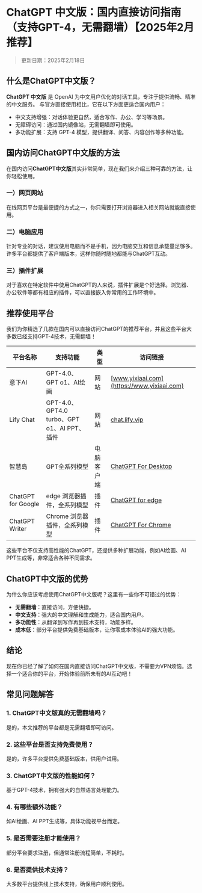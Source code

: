 # **ChatGPT 中文版：国内直接访问指南（支持GPT-4，无需翻墙）【2025年2月推荐】**
>更新日期：2025年2月18日

## **什么是ChatGPT中文版？**

**ChatGPT 中文版** 是 OpenAI 为中文用户优化的对话工具，专注于提供流畅、精准的中文服务。
与官方直接使用相比，它在以下方面更适合国内用户：

- 中文支持增强：对话体验更自然，适合写作、办公、学习等场景。
- 无障碍访问：通过国内镜像站，无需翻墙即可使用。
- 多功能扩展：支持 GPT-4 模型，提供翻译、问答、内容创作等多种功能。

## **国内访问ChatGPT中文版的方法**

在国内访问**ChatGPT中文版**其实非常简单，现在我们来介绍三种可靠的方法，让你轻松使用。

### **一）网页网站**

在线网页平台是最便捷的方式之一，你只需要打开浏览器进入相关网站就能直接使用。

### **二）电脑应用**

针对专业的对话，建议使用电脑而不是手机，因为电脑交互和信息承载量足够多。许多平台都提供了客户端版本，这样你随时随地都能与ChatGPT互动。

### **三）插件扩展**

对于喜欢在特定软件中使用ChatGPT的人来说，插件扩展是个好选择。浏览器、办公软件等都有相应的插件，可以直接嵌入你常用的工作环境中。

## **推荐使用平台**

我们为你精选了几款在国内可以直接访问ChatGPT的推荐平台，并且这些平台大多数已经支持GPT-4技术，无需翻墙！

| 平台名称 | 支持功能 | 类型 | 访问链接 |
| -------- | ------- | ------- | ---- |
| 意下AI | GPT-4.0、GPT o1、AI绘画 | 网站 | [www.yixiaai.com](https://www.yixiaai.com) |
| Lify Chat | GPT-4.0、GPT4.0 turbo、GPT o1、AI PPT、插件 | 网站 | [chat.lify.vip](https://chat.lify.vip) |
| 智慧岛 | GPT全系列模型 | 电脑客户端 | [ChatGPT For Desktop](https://chatknow.lify.vip/software/AI%E6%99%BA%E6%85%A7%E5%B2%9B_1.0.0_x64_zh-CN.msi) |
| ChatGPT for Google | edge 浏览器插件，全系列模型 | 插件 | [ChatGPT for edge](https://microsoftedge.microsoft.com/addons/detail/chatgpt%E4%B8%AD%E6%96%87%E7%89%88%EF%BC%88%E4%B8%AD%E6%96%87%E7%95%8C%E9%9D%A2%E3%80%81%E5%AF%B9%E8%AF%9D%E3%80%81%E5%86%99%E4%BD%9C%E3%80%81%E7%BB%98%E7%94%BB/lmlenkgcieicbnpobkhmpcgmamahahil) |
| ChatGPT Writer | Chrome 浏览器插件，全系列模型 | 插件 | [ChatGPT For Chrome](https://chromewebstore.google.com/detail/chatgpt%E4%B8%AD%E6%96%87%E7%89%88%EF%BC%88ai-%E6%99%BA%E6%85%A7%E5%B2%9B%EF%BC%89/jffjfhngfgcglmjjpakgekefpegmhkll?hl=zh-CN&utm_source=ext_sidebar) |

这些平台不仅支持高性能的ChatGPT，还提供多种扩展功能，例如AI绘画、AI PPT生成等，非常适合各种不同需求。

## **ChatGPT中文版的优势**

为什么你应该考虑使用ChatGPT中文版呢？这里有一些你不可错过的优势：

- **无需翻墙**：直接访问，方便快捷。
- **中文支持**：强大的中文理解和生成能力，适合国内用户。
- **多功能性**：从翻译到写作再到技术支持，功能多样。
- **成本低**：部分平台提供免费基础版本，让你零成本体验AI的强大功能。

## **结论**

现在你已经了解了如何在国内直接访问ChatGPT中文版，不需要为VPN烦恼。选择一个适合你的平台，开始体验前所未有的AI互动吧！

## **常见问题解答**

### 1. **ChatGPT中文版真的无需翻墙吗？**
是的，本文推荐的平台都是无需翻墙即可访问。

### 2. **这些平台是否支持免费使用？**
是的，许多平台提供免费基础版本，供用户试用。

### 3. **ChatGPT中文版的性能如何？**
基于GPT-4技术，拥有强大的自然语言处理能力。

### 4. **有哪些额外功能？**
如AI绘画、AI PPT生成等，具体功能视平台而定。

### 5. **是否需要注册才能使用？**
部分平台要求注册，但通常注册流程简单，不耗时。

### 6. **是否提供技术支持？**
大多数平台提供线上技术支持，确保用户顺利使用。
